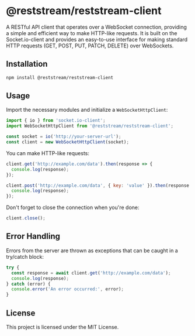 # @reststream/reststream-client

A RESTful API client that operates over a WebSocket connection, providing a simple and efficient way to make HTTP-like requests. It is built on the Socket.io-client and provides an easy-to-use interface for making standard HTTP requests (GET, POST, PUT, PATCH, DELETE) over WebSockets.

## Installation

```bash
npm install @reststream/reststream-client
```

## Usage

Import the necessary modules and initialize a `WebSocketHttpClient`:

```javascript
import { io } from 'socket.io-client';
import WebSocketHttpClient from '@reststream/reststream-client';

const socket = io('http://your-server-url');
const client = new WebSocketHttpClient(socket);
```

You can make HTTP-like requests:

```javascript
client.get('http://example.com/data').then(response => {
  console.log(response);
});
```

```javascript
client.post('http://example.com/data', { key: 'value' }).then(response => {
  console.log(response);
});
```

Don't forget to close the connection when you're done:

```javascript
client.close();
```

## Error Handling

Errors from the server are thrown as exceptions that can be caught in a try/catch block:

```javascript
try {
  const response = await client.get('http://example.com/data');
  console.log(response);
} catch (error) {
  console.error('An error occurred:', error);
}
```

## License

This project is licensed under the MIT License.
